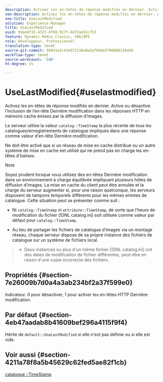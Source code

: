 ```yaml
---
description: Activez les en-têtes de réponse modifiés en dernier. Active ou désactive l’inclusion de l’en-tête Dernière modification dans les réponses HTTP en mémoire cache émises par la diffusion d’images.
seo-description: Activez les en-têtes de réponse modifiés en dernier. Active ou désactive l’inclusion de l’en-tête Dernière modification dans les réponses HTTP en mémoire cache émises par la diffusion d’images.
seo-title: UseLastModified
solution: Experience Manager
title: UseLastModified
uuid: 9dae4f15-4323-4f68-917f-6d72ae52c753
feature: Dynamic Media Classic, SDK/API
role: Développeur, Professionnel
translation-type: tm+mt
source-git-commit: 469d1a5c43a972116a8a2efb0de5708800130a99
workflow-type: tm+mt
source-wordcount: '246'
ht-degree: 1%

---
```



# UseLastModified{#uselastmodified}

Activez les en-têtes de réponse modifiés en dernier. Active ou désactive l’inclusion de l’en-tête Dernière modification dans les réponses HTTP en mémoire cache émises par la diffusion d’images.

Le serveur utilise la valeur `catalog::TimeStamp` la plus récente de tous les catalogues/enregistrements de catalogue impliqués dans une réponse comme valeur d&#39;en-tête Dernière modification.

Ne doit être activé que si un réseau de mise en cache distribué ou un autre système de mise en cache est utilisé qui ne prend pas en charge les en-têtes d&#39;balises.

>[!NOTE]
>
>Soyez prudent lorsque vous utilisez des en-têtes Dernière modification dans un environnement à charge équilibrée impliquant plusieurs hôtes de diffusion d’images. La mise en cache du client peut être annulée et la charge du serveur augmenter si, pour une raison quelconque, les serveurs disposent de tampons temporels différents pour les mêmes entrées de catalogue. Cette situation peut se présenter comme suit :
>
>* Ni `catalog::TimeStamp` ni `attribute::TimeStamp`, de sorte que l’heure de modification du fichier [!DNL catalog.ini] soit utilisée comme valeur par défaut pour `catalog::TimeStamp`.
   >
   >
* Au lieu de partager les fichiers de catalogue d’images via un montage réseau, chaque serveur dispose de sa propre instance des fichiers de catalogue sur un système de fichiers local.
>* Deux instances ou plus d&#39;un même fichier [!DNL catalog.ini] ont des dates de modification de fichier différentes, peut-être en raison d&#39;une copie incorrecte des fichiers.

>



## Propriétés {#section-7e26009b7d0a4a3ab234bf2a37f599e0}

Indicateur. 0 pour désactiver, 1 pour activer les en-têtes HTTP Dernière modification.

## Par défaut {#section-4eb47aadab8b41609bef296a4115f9f4}

Hérité de `default::UseLastModified` si elle n&#39;est pas définie ou si elle est vide.

## Voir aussi {#section-4211a78f8a5b45629c62fed5ae82f1cb}

[catalogue ::TimeStamp](../../../../../is-api/image-catalog/image-serving-api-ref/c-image-catalog-reference/c-image-svg-data-reference/c-image-data-reference/r-timestamp-cat.md#reference-59a27b72f4cb4a53a3baba83214c4ded)

